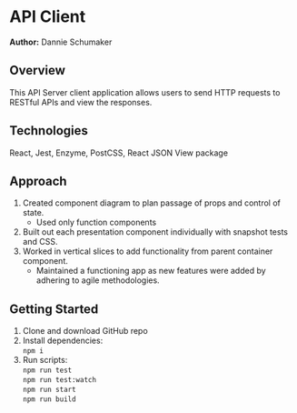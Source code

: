 # API Client

**Author:** Dannie Schumaker

## Overview
This API Server client application allows users to send HTTP requests to RESTful APIs and view the responses.

## Technologies
React, Jest, Enzyme, PostCSS, React JSON View package

## Approach
1. Created component diagram to plan passage of props and control of state.
   * Used only function components
2. Built out each presentation component individually with snapshot tests and CSS. 
3. Worked in vertical slices to add functionality from parent container component.
   * Maintained a functioning app as new features were added by adhering to agile methodologies.  

## Getting Started
1. Clone and download GitHub repo
2. Install dependencies:<br/>
   `npm i`
3. Run scripts:<br/>
   `npm run test`<br/>
   `npm run test:watch`<br/>
   `npm run start`<br/>
   `npm run build`<br/>